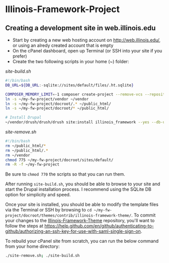 # Illinois-Framework-Project

## Creating a development site in web.illinois.edu

* Start by creating a new web hosting account on http://web.illinois.edu/, or using an alredy created account that is empty
* On the cPanel dashboard, open up Terminal (or SSH into your site if you prefer)
* Create the two following scripts in your home (~) folder:

_site-build.sh_
```bash
#!/bin/bash
DB_URL=${DB_URL:-sqlite://sites/default/files/.ht.sqlite}

COMPOSER_MEMORY_LIMIT=-1 composer create-project --remove-vcs --repository https://fwpackages.web.illinois.edu/ atlas-web/illinois-framework-project:dev-master my-fw-project
ln -s ~/my-fw-project/vendor ~/vendor
ln -s ~/my-fw-project/docroot/.* ~/public_html/
ln -s ~/my-fw-project/docroot/* ~/public_html/

# Install Drupal
~/vendor/drush/drush/drush site:install illinois_framework --yes --db-url=$DB_URL --site-name=IllinoisFramework
```

_site-remove.sh_
```bash
#!/bin/bash
rm ~/public_html/*
rm ~/public_html/.*
rm ~/vendor
chmod 775 ~/my-fw-project/docroot/sites/default/
rm -R -f ~/my-fw-project
```

Be sure to `chmod 770` the scripts so that you can run them.

After running `site-build.sh`, you should be able to browse to your site and start the Drupal installation process. I recommend using the SQLite DB option for simplicity and speed.

Once your site is installed, you should be able to modify the template files via the Terminal or SSH by browsing to `cd ~/my-fw-project/docroot/themes/contrib/illinois-framework-theme/`. To commit your changes to the [Illinois-Framework-Theme](https://github.com/ATLAS-Illinois/Illinois-Framework-Theme) repository, you'll want to follow the steps at https://help.github.com/en/github/authenticating-to-github/authorizing-an-ssh-key-for-use-with-saml-single-sign-on.

To rebuild your cPanel site from scratch, you can run the below command from your home directory:

```bash
./site-remove.sh; ./site-build.sh
```
